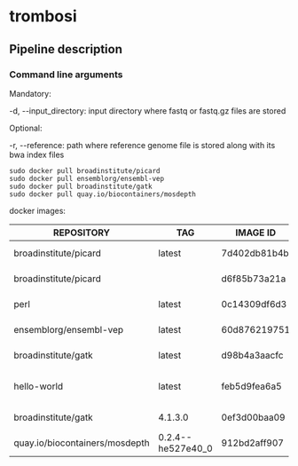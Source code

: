 # trombosi

## Pipeline description

### Command line arguments

Mandatory:

-d, --input_directory: input directory where fastq or fastq.gz files are stored

Optional:

-r, --reference: path where reference genome file is stored along with its bwa index files


```
sudo docker pull broadinstitute/picard
sudo docker pull ensemblorg/ensembl-vep
sudo docker pull broadinstitute/gatk
sudo docker pull quay.io/biocontainers/mosdepth
```

docker images:

|REPOSITORY |  TAG |  IMAGE ID | CREATED | SIZE|
| --- | --- | --- | --- | --- |
|broadinstitute/picard |latest | 7d402db81b4b | 3 weeks ago | 1.29GB |
|broadinstitute/picard  | <none> |  d6f85b73a21a | 2 months ago | 1.29GB |
|perl | latest | 0c14309df6d3 | 2 months ago | 894MB |
|ensemblorg/ensembl-vep | latest | 60d876219751 | 2 months ago | 704MB |
|broadinstitute/gatk | latest | d98b4a3aacfc | 3 months ago | 4.51GB |
|hello-world | latest | feb5d9fea6a5 | 16 months ago | 13.3kB |
|broadinstitute/gatk | 4.1.3.0 | 0ef3d00baa09 | 3 years ago | 3.72GB |
|quay.io/biocontainers/mosdepth | 0.2.4--he527e40_0 |912bd2aff907 | 4  years ago |  81.9MB|
